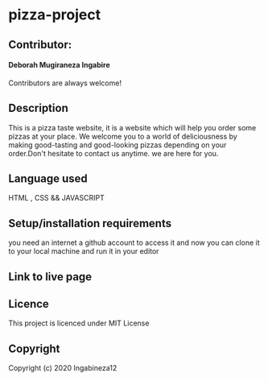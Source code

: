 # pizza-project
## Contributor:
#### Deborah Mugiraneza Ingabire
Contributors are always welcome!

## Description
This is a pizza taste website, it is a website which will help you order some pizzas at your place. 
We welcome you to a world of deliciousness by making good-tasting and good-looking pizzas depending on your order.Don't hesitate to contact us anytime. we are here for you.
## Language used
HTML , CSS && JAVASCRIPT

## Setup/installation requirements
you need an internet a github account to access it and now you can clone it to your local machine and run it in your editor

## Link to live page


## Licence
This project is licenced under MIT License

## Copyright
Copyright (c) 2020 Ingabineza12

